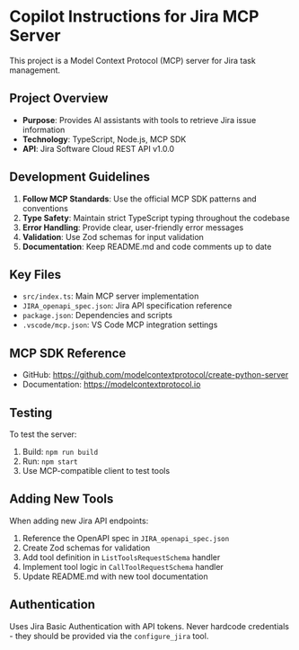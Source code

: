 # Copilot Instructions for Jira MCP Server

This project is a Model Context Protocol (MCP) server for Jira task management.

## Project Overview

- **Purpose**: Provides AI assistants with tools to retrieve Jira issue information
- **Technology**: TypeScript, Node.js, MCP SDK
- **API**: Jira Software Cloud REST API v1.0.0

## Development Guidelines

1. **Follow MCP Standards**: Use the official MCP SDK patterns and conventions
2. **Type Safety**: Maintain strict TypeScript typing throughout the codebase
3. **Error Handling**: Provide clear, user-friendly error messages
4. **Validation**: Use Zod schemas for input validation
5. **Documentation**: Keep README.md and code comments up to date

## Key Files

- `src/index.ts`: Main MCP server implementation
- `JIRA_openapi_spec.json`: Jira API specification reference
- `package.json`: Dependencies and scripts
- `.vscode/mcp.json`: VS Code MCP integration settings

## MCP SDK Reference

- GitHub: https://github.com/modelcontextprotocol/create-python-server
- Documentation: https://modelcontextprotocol.io

## Testing

To test the server:
1. Build: `npm run build`
2. Run: `npm start`
3. Use MCP-compatible client to test tools

## Adding New Tools

When adding new Jira API endpoints:
1. Reference the OpenAPI spec in `JIRA_openapi_spec.json`
2. Create Zod schemas for validation
3. Add tool definition in `ListToolsRequestSchema` handler
4. Implement tool logic in `CallToolRequestSchema` handler
5. Update README.md with new tool documentation

## Authentication

Uses Jira Basic Authentication with API tokens. Never hardcode credentials - they should be provided via the `configure_jira` tool.

